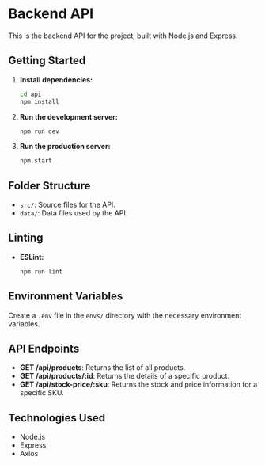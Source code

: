 # Backend API

This is the backend API for the project, built with Node.js and Express.

## Getting Started

1. **Install dependencies:**

   ```bash
   cd api
   npm install
   ```

2. **Run the development server:**

   ```bash
   npm run dev
   ```

3. **Run the production server:**

   ```bash
   npm start
   ```

## Folder Structure

- `src/`: Source files for the API.
- `data/`: Data files used by the API.

## Linting

- **ESLint:**

  ```bash
  npm run lint
  ```

## Environment Variables

Create a `.env` file in the `envs/` directory with the necessary environment variables.

## API Endpoints

- **GET /api/products**: Returns the list of all products.
- **GET /api/products/:id**: Returns the details of a specific product.
- **GET /api/stock-price/:sku**: Returns the stock and price information for a specific SKU.

## Technologies Used

- Node.js
- Express
- Axios
